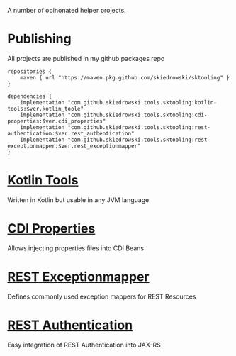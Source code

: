 A number of opinonated helper projects.

# Publishing
All projects are published in my github packages repo

```
repositories {
    maven { url "https://maven.pkg.github.com/skiedrowski/sktooling" }
}

dependencies {
    implementation "com.github.skiedrowski.tools.sktooling:kotlin-tools:$ver.kotlin_toole"
    implementation "com.github.skiedrowski.tools.sktooling:cdi-properties:$ver.cdi_properties"
    implementation "com.github.skiedrowski.tools.sktooling:rest-authentication:$ver.rest_authentication"
    implementation "com.github.skiedrowski.tools.sktooling:rest-exceptionmapper:$ver.rest_exceptionmapper"
}

```
# [Kotlin Tools](kotlin-tools/Readme.md)
Written in Kotlin but usable in any JVM language

# [CDI Properties](cdi-properties)
Allows injecting properties files into CDI Beans

# [REST Exceptionmapper](rest-exceptionmapper)
Defines commonly used exception mappers for REST Resources

# [REST Authentication](rest-authentication)
Easy integration of REST Authentication into JAX-RS
